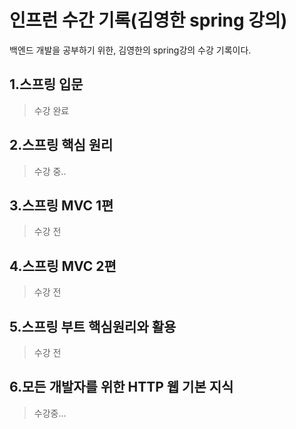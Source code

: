 # 인프런 수간 기록(김영한 spring 강의)

백엔드 개발을 공부하기 위한, 김영한의 spring강의 수강 기록이다. 

## 1.스프링 입문 
> 수강 완료
## 2.스프링 핵심 원리 
> 수강 중..
## 3.스프링 MVC 1편
> 수강 전
## 4.스프링 MVC 2편 
> 수강 전
## 5.스프링 부트 핵심원리와 활용 
> 수강 전
## 6.모든 개발자를 위한 HTTP 웹 기본 지식 
>수강중...

